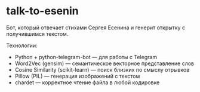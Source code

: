 # talk-to-esenin
Бот, который отвечает стихами Сергея Есенина и генерит открытку с получившимся текстом.

Технологии:

- Python + python-telegram-bot — для работы с Telegram
- Word2Vec (gensim) — семантическое векторное представление слов
- Cosine Similarity (scikit-learn) — поиск близких по смыслу отрывков
- Pillow (PIL) — генерация изображений с текстом
- chardet — корректное чтение файла в любой кодировке
